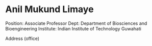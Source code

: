 # Anil Mukund Limaye
Position: Associate Professor
Dept: Department of Biosciences and Bioengineering
Institute: Indian Institute of Technology Guwahati

Address (office)

